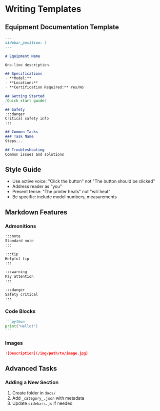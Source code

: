 # Writing Templates

## Equipment Documentation Template

```markdown
---
sidebar_position: 1
---

# Equipment Name

One-line description.

## Specifications
- **Model:**
- **Location:**
- **Certification Required:** Yes/No

## Getting Started
[Quick start guide]

## Safety
:::danger
Critical safety info
:::

## Common Tasks
### Task Name
Steps...

## Troubleshooting
Common issues and solutions
```

## Style Guide

- Use active voice: "Click the button" not "The button should be clicked"
- Address reader as "you"
- Present tense: "The printer heats" not "will heat"
- Be specific: include model numbers, measurements

## Markdown Features

### Admonitions
```markdown
:::note
Standard note
:::

:::tip
Helpful tip
:::

:::warning
Pay attention
:::

:::danger
Safety critical
:::
```

### Code Blocks
````markdown
```python
print("Hello!")
```
````

### Images
```markdown
![Description](/img/path/to/image.jpg)
```

## Advanced Tasks

### Adding a New Section
1. Create folder in `docs/`
2. Add `_category_.json` with metadata
3. Update `sidebars.js` if needed

